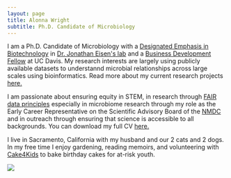 ```yaml
---
layout: page
title: Alonna Wright
subtitle: Ph.D. Candidate of Microbiology
---
```


I am a Ph.D. Candidate of Microbiology with a [Designated Emphasis in Biotechnology](https://biotech.ucdavis.edu/DEB_Program) in [Dr. Jonathan Eisen's lab](https://phylogenomics.me/) and a [Business Development Fellow](https://innovate.ucdavis.edu/business-development-fellowship-program) at UC Davis. My research interests are largely using publicly available datasets to understannd microbial relationships across large scales using bioinformatics. Read more about my current research projects [here.](https://alonnawright.github.io/researchprojects/)

I am passionate about ensuring equity in STEM, in research through [FAIR data principles](https://www.go-fair.org/fair-principles/) especially in microbiome research through my role as the Early Career Representative on the Scientific Advisory Board of the [NMDC](https://microbiomedata.org/) and in outreach through ensuring that science is accessible to all backgrounds. You can download my full CV [here.](https://drive.google.com/file/d/12Bqh6yQV-DefHjuX6xZQh5m-M5rMROfB/view?usp=sharing)

I live in Sacramento, California with my husband and our 2 cats and 2 dogs.  In my free time I enjoy gardening, reading memoirs, and volunteering with [Cake4Kids](https://www.cake4kids.org/) to bake birthday cakes for at-risk youth. 

![](/assets/img/DSC09270.jpg)


